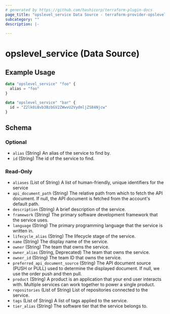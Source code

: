 ```yaml
---
# generated by https://github.com/hashicorp/terraform-plugin-docs
page_title: "opslevel_service Data Source - terraform-provider-opslevel"
subcategory: ""
description: |-
  
---
```


# opslevel_service (Data Source)



## Example Usage

```terraform
data "opslevel_service" "foo" {
  alias = "foo"
}

data "opslevel_service" "bar" {
  id = "Z2lkOi8vb3BzbGV2ZWwvU2VydmljZS84Njcw"
}
```

<!-- schema generated by tfplugindocs -->
## Schema

### Optional

- `alias` (String) An alias of the service to find by.
- `id` (String) The id of the service to find.

### Read-Only

- `aliases` (List of String) A list of human-friendly, unique identifiers for the service
- `api_document_path` (String) The relative path from which to fetch the API document. If null, the API document is fetched from the account's default path.
- `description` (String) A brief description of the service.
- `framework` (String) The primary software development framework that the service uses.
- `language` (String) The primary programming language that the service is written in.
- `lifecycle_alias` (String) The lifecycle stage of the service.
- `name` (String) The display name of the service.
- `owner` (String) The team that owns the service.
- `owner_alias` (String, Deprecated) The team that owns the service.
- `owner_id` (String) The team ID that owns the service.
- `preferred_api_document_source` (String) The API document source (PUSH or PULL) used to determine the displayed document. If null, we use the order push and then pull.
- `product` (String) A product is an application that your end user interacts with. Multiple services can work together to power a single product.
- `repositories` (List of String) List of repositories connected to the service.
- `tags` (List of String) A list of tags applied to the service.
- `tier_alias` (String) The software tier that the service belongs to.


